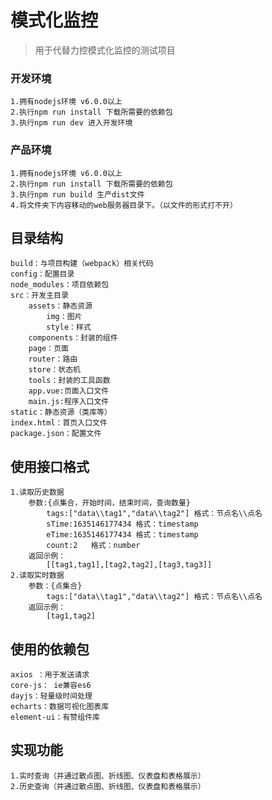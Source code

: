 # 模式化监控

>用于代替力控模式化监控的测试项目


### 开发环境
    1.拥有nodejs环境 v6.0.0以上
    2.执行npm run install 下载所需要的依赖包
    3.执行npm run dev 进入开发环境
### 产品环境
    1.拥有nodejs环境 v6.0.0以上
    2.执行npm run install 下载所需要的依赖包
    3.执行npm run build 生产dist文件
    4.将文件夹下内容移动的web服务器目录下。（以文件的形式打不开）
## 目录结构
    build：与项目构建（webpack）相关代码
    config：配置目录
    node_modules：项目依赖包
    src：开发主目录
        assets：静态资源
            img：图片
            style：样式
        components：封装的组件
        page：页面
        router：路由
        store：状态机
        tools：封装的工具函数
        app.vue:页面入口文件
        main.js:程序入口文件
    static：静态资源（类库等）
    index.html：首页入口文件
    package.json：配置文件
## 使用接口格式
    1.读取历史数据
        参数:{点集合，开始时间，结束时间，查询数量}
            tags:["data\\tag1","data\\tag2"] 格式：节点名\\点名  
            sTime:1635146177434 格式：timestamp 
            eTime:1635146177434 格式：timestamp
            count:2   格式：number
        返回示例：
            [[tag1,tag1],[tag2,tag2],[tag3,tag3]]
    2.读取实时数据
        参数：{点集合}
            tags:["data\\tag1","data\\tag2"] 格式：节点名\\点名  
        返回示例：
            [tag1,tag2]
## 使用的依赖包
    axios ：用于发送请求
    core-js： ie兼容es6
    dayjs：轻量级时间处理
    echarts：数据可视化图表库
    element-ui：有赞组件库
## 实现功能
    1.实时查询（并通过散点图、折线图、仪表盘和表格展示）
    2.历史查询（并通过散点图、折线图、仪表盘和表格展示）
